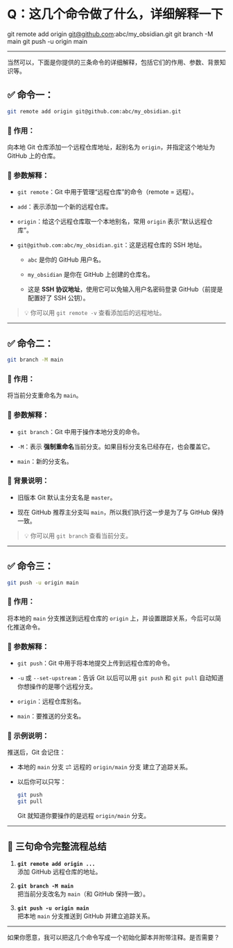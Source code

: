# Q：这几个命令做了什么，详细解释一下
git remote add origin git@github.com:abc/my_obsidian.git 
git branch -M main
git push -u origin main



---
当然可以，下面是你提供的三条命令的详细解释，包括它们的作用、参数、背景知识等。


## ✅ 命令一：

```bash
git remote add origin git@github.com:abc/my_obsidian.git
```

### 🔧 作用：

向本地 Git 仓库添加一个远程仓库地址，起别名为 `origin`，并指定这个地址为 GitHub 上的仓库。

### 🧩 参数解释：

- `git remote`：Git 中用于管理“远程仓库”的命令（remote = 远程）。
    
- `add`：表示添加一个新的远程仓库。
    
- `origin`：给这个远程仓库取一个本地别名，常用 `origin` 表示“默认远程仓库”。
    
- `git@github.com:abc/my_obsidian.git`：这是远程仓库的 SSH 地址。
    
    - `abc` 是你的 GitHub 用户名。
        
    - `my_obsidian` 是你在 GitHub 上创建的仓库名。
        
    - 这是 **SSH 协议地址**，使用它可以免输入用户名密码登录 GitHub（前提是配置好了 SSH 公钥）。
        

> 💡 你可以用 `git remote -v` 查看添加后的远程地址。

---

## ✅ 命令二：

```bash
git branch -M main
```

### 🔧 作用：

将当前分支重命名为 `main`。

### 🧩 参数解释：

- `git branch`：Git 中用于操作本地分支的命令。
    
- `-M`：表示 **强制重命名**当前分支。如果目标分支名已经存在，也会覆盖它。
    
- `main`：新的分支名。
    

### 📌 背景说明：

- 旧版本 Git 默认主分支名是 `master`。
    
- 现在 GitHub 推荐主分支叫 `main`，所以我们执行这一步是为了与 GitHub 保持一致。
    

> 💡 你可以用 `git branch` 查看当前分支。

---

## ✅ 命令三：

```bash
git push -u origin main
```

### 🔧 作用：

将本地的 `main` 分支推送到远程仓库的 `origin` 上，并设置跟踪关系，今后可以简化推送命令。

### 🧩 参数解释：

- `git push`：Git 中用于将本地提交上传到远程仓库的命令。
    
- `-u` 或 `--set-upstream`：告诉 Git 以后可以用 `git push` 和 `git pull` 自动知道你想操作的是哪个远程分支。
    
- `origin`：远程仓库别名。
    
- `main`：要推送的分支名。
    

### 📌 示例说明：

推送后，Git 会记住：

- 本地的 `main` 分支 ⇌ 远程的 `origin/main` 分支 建立了追踪关系。
    
- 以后你可以只写：
    
    ```bash
    git push
    git pull
    ```
    
    Git 就知道你要操作的是远程 `origin/main` 分支。
    

---

## 🔁 三句命令完整流程总结

1. **`git remote add origin ...`**  
    添加 GitHub 远程仓库的地址。
    
2. **`git branch -M main`**  
    把当前分支改名为 `main`（和 GitHub 保持一致）。
    
3. **`git push -u origin main`**  
    把本地 `main` 分支推送到 GitHub 并建立追踪关系。
    

---

如果你愿意，我可以把这几个命令写成一个初始化脚本并附带注释。是否需要？